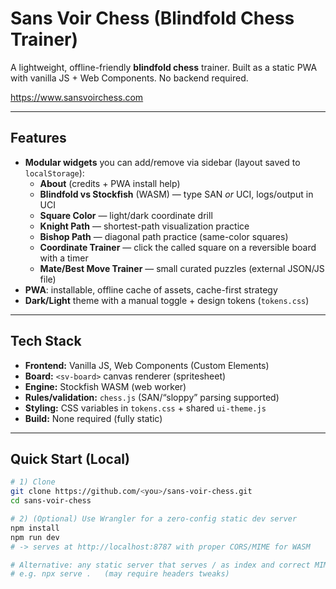 # Sans Voir Chess (Blindfold Chess Trainer)

A lightweight, offline-friendly **blindfold chess** trainer. Built as a static PWA with vanilla JS + Web Components. No backend required.

https://www.sansvoirchess.com

---

## Features

- **Modular widgets** you can add/remove via sidebar (layout saved to `localStorage`):
  - **About** (credits + PWA install help)
  - **Blindfold vs Stockfish** (WASM) — type SAN *or* UCI, logs/output in UCI
  - **Square Color** — light/dark coordinate drill
  - **Knight Path** — shortest-path visualization practice
  - **Bishop Path** — diagonal path practice (same-color squares)
  - **Coordinate Trainer** — click the called square on a reversible board with a timer
  - **Mate/Best Move Trainer** — small curated puzzles (external JSON/JS file)
- **PWA**: installable, offline cache of assets, cache-first strategy
- **Dark/Light** theme with a manual toggle + design tokens (`tokens.css`)

---

## Tech Stack

- **Frontend:** Vanilla JS, Web Components (Custom Elements)
- **Board:** `<sv-board>` canvas renderer (spritesheet)
- **Engine:** Stockfish WASM (web worker)
- **Rules/validation:** `chess.js` (SAN/“sloppy” parsing supported)
- **Styling:** CSS variables in `tokens.css` + shared `ui-theme.js`
- **Build:** None required (fully static)

---

## Quick Start (Local)

```bash
# 1) Clone
git clone https://github.com/<you>/sans-voir-chess.git
cd sans-voir-chess

# 2) (Optional) Use Wrangler for a zero-config static dev server
npm install
npm run dev
# -> serves at http://localhost:8787 with proper CORS/MIME for WASM

# Alternative: any static server that serves / as index and correct MIME for .wasm
# e.g. npx serve .   (may require headers tweaks)
